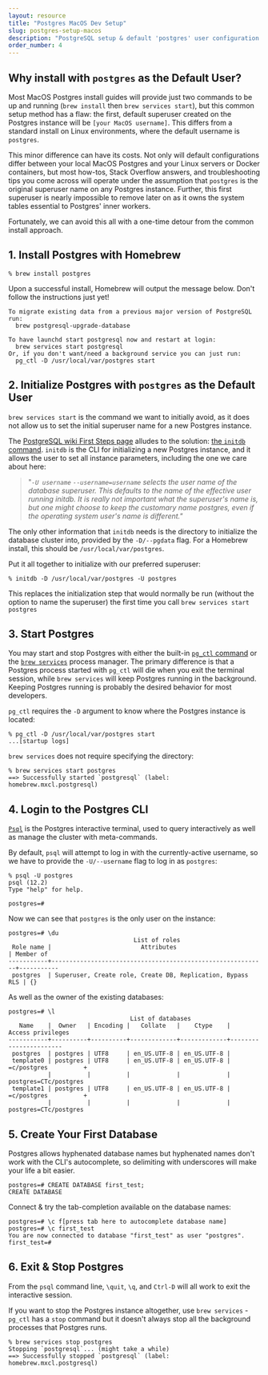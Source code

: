 ```yaml
---
layout: resource
title: "Postgres MacOS Dev Setup"
slug: postgres-setup-macos
description: "PostgreSQL setup & default 'postgres' user configuration for MacOS"
order_number: 4
---
```


## Why install with `postgres` as the Default User?

Most MacOS Postgres install guides will provide just two commands to be up and running (`brew install` then `brew services start`), but this common setup method has a flaw: the first, default superuser created on the Postgres instance will be `[your MacOS username]`.  This differs from a standard install on Linux environments, where the default username is `postgres`.

This minor difference can have its costs. Not only will default configurations differ between your local MacOS Postgres and your Linux servers or Docker containers, but most how-tos, Stack Overflow answers, and troubleshooting tips you come across will operate under the assumption that `postgres` is the original superuser name on any Postgres instance. Further, this first superuser is nearly impossible to remove later on as it owns the system tables essential to Postgres' inner workers.

Fortunately, we can avoid this all with a one-time detour from the common install approach.

## 1. Install Postgres with Homebrew

```
% brew install postgres
```

Upon a successful install, Homebrew will output the message below. Don't follow the instructions just yet!

```
To migrate existing data from a previous major version of PostgreSQL run:
  brew postgresql-upgrade-database

To have launchd start postgresql now and restart at login:
  brew services start postgresql
Or, if you don't want/need a background service you can just run:
  pg_ctl -D /usr/local/var/postgres start
```

## 2.  Initialize Postgres with `postgres` as the Default User

`brew services start` is the command we want to initially avoid, as it does not allow us to set the initial superuser name for a new Postgres instance.

The [PostgreSQL wiki First Steps page](https://wiki.postgresql.org/wiki/First_steps) alludes to the solution: [the `initdb` command](https://www.postgresql.org/docs/9.5/app-initdb.html). `initdb` is the CLI for initializing a new Postgres instance, and it allows the user to set all instance parameters, including the one we care about here:

>"_`-U username`
>`--username=username` selects the user name of the database superuser. This defaults to the name of the effective user running initdb.
>It is really not important what the superuser's name is, but one might choose to keep the customary name postgres, even if the operating system user's name is different."_

The only other information that `initdb` needs is the directory to initialize the database cluster into, provided by the `-D/--pgdata` flag. For a Homebrew install, this should be `/usr/local/var/postgres`.

Put it all together to initialize with our preferred superuser:

```
% initdb -D /usr/local/var/postgres -U postgres
```

This replaces the initialization step that would normally be run (without the option to name the superuser) the first time you call `brew services start postgres`

## 3. Start Postgres

You may start and stop Postgres with either the built-in [`pg_ctl` command](https://www.postgresql.org/docs/9.5/app-pg-ctl.html) or the [`brew services`](https://github.com/Homebrew/homebrew-services) process manager. The primary difference is that a Postgres process started with `pg_ctl` will die when you exit the terminal session, while `brew services` will keep Postgres running in the background. Keeping Postgres running is probably the desired behavior for most developers.

`pg_ctl` requires the `-D` argument to know where the Postgres instance is located:

```
% pg_ctl -D /usr/local/var/postgres start
...[startup logs]
```

`brew services` does not require specifying the directory:

```
% brew services start postgres
==> Successfully started `postgresql` (label: homebrew.mxcl.postgresql)
```


## 4. Login to the Postgres CLI

[`Psql`](https://www.postgresql.org/docs/9.3/app-psql.html) is the Postgres interactive terminal, used to query interactively as well as manage the cluster with meta-commands.

By default, `psql` will attempt to log in with the currently-active username, so we have to provide the `-U/--username` flag to log in as `postgres`:

```
% psql -U postgres
psql (12.2)
Type "help" for help.

postgres=#
```

Now we can see that `postgres` is the only user on the instance:

```
postgres=# \du 
                                   List of roles
 Role name |                         Attributes                         | Member of 
-----------+------------------------------------------------------------+-----------
 postgres  | Superuser, Create role, Create DB, Replication, Bypass RLS | {}
```

As well as the owner of the existing databases:
```
postgres=# \l
                                  List of databases
   Name    |  Owner   | Encoding |   Collate   |    Ctype    |   Access privileges   
-----------+----------+----------+-------------+-------------+-----------------------
 postgres  | postgres | UTF8     | en_US.UTF-8 | en_US.UTF-8 | 
 template0 | postgres | UTF8     | en_US.UTF-8 | en_US.UTF-8 | =c/postgres          +
           |          |          |             |             | postgres=CTc/postgres
 template1 | postgres | UTF8     | en_US.UTF-8 | en_US.UTF-8 | =c/postgres          +
           |          |          |             |             | postgres=CTc/postgres
```

## 5. Create Your First Database

Postgres allows hyphenated database names but hyphenated names don't work with the CLI's autocomplete, so delimiting with underscores will make your life a bit easier.

```
postgres=# CREATE DATABASE first_test;
CREATE DATABASE
```

Connect & try the tab-completion available on the database names:

```
postgres=# \c f[press tab here to autocomplete database name]
postgres=# \c first_test
You are now connected to database "first_test" as user "postgres".
first_test=#
```

## 6. Exit & Stop Postgres

From the `psql` command line, `\quit`, `\q`, and `Ctrl-D` will all work to exit the interactive session.

If you want to stop the Postgres instance altogether, use `brew services` - `pg_ctl` has a `stop` command but it doesn't always stop all the background processes that Postgres runs.

```
% brew services stop postgres
Stopping `postgresql`... (might take a while)
==> Successfully stopped `postgresql` (label: homebrew.mxcl.postgresql)
```

